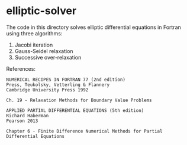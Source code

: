 # elliptic-solver

The code in this directory solves elliptic differential equations in Fortran using three algorithms:
1. Jacobi iteration
2. Gauss-Seidel relaxation
3. Successive over-relaxation

References:
```
NUMERICAL RECIPES IN FORTRAN 77 (2nd edition)
Press, Teukolsky, Vetterling & Flannery
Cambridge University Press 1992

Ch. 19 - Relaxation Methods for Boundary Value Problems
```
```
APPLIED PARTIAL DIFFERENTIAL EQUATIONS (5th edition)
Richard Haberman
Pearson 2013

Chapter 6 - Finite Difference Numerical Methods for Partial Differential Equations
```
